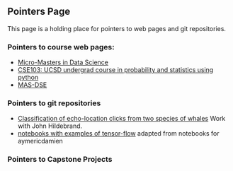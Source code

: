 ## Pointers Page
This page is a holding place for pointers to web pages and git repositories. 

### Pointers to course web pages:
* [Micro-Masters in Data Science](https://www.edx.org/micromasters/data-science)
* [CSE103: UCSD undergrad course in probability and statistics using python](https://cse103.github.io/)
* [MAS-DSE](https://mas-dse.github.io/)

### Pointers to git repositories
* [Classification of echo-location clicks from two species of whales](https://github.com/yoavfreund/BeakedWhaleClassification) Work with John Hildebrand.
* [notebooks with examples of tensor-flow](https://github.com/ucsd-edx/TensorFlow-Examples) adapted from notebooks for aymericdamien

### Pointers to Capstone Projects
